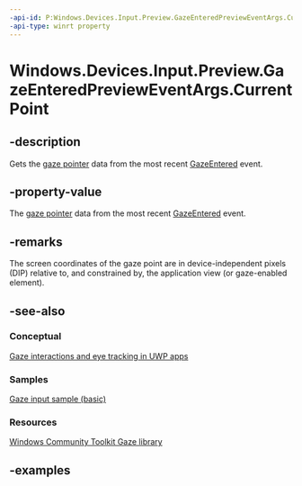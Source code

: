 ```yaml
---
-api-id: P:Windows.Devices.Input.Preview.GazeEnteredPreviewEventArgs.CurrentPoint
-api-type: winrt property
---
```


<!-- Property syntax.
public GazePointPreview CurrentPoint { get; }
-->

# Windows.Devices.Input.Preview.GazeEnteredPreviewEventArgs.CurrentPoint

## -description

Gets the [gaze pointer](gazepointpreview.md) data from the most recent [GazeEntered](gazeinputsourcepreview_gazeentered.md) event.

## -property-value

The [gaze pointer](gazepointpreview.md) data from the most recent [GazeEntered](gazeinputsourcepreview_gazeentered.md) event.

## -remarks

The screen coordinates of the gaze point are in device-independent pixels (DIP) relative to, and constrained by, the application view (or gaze-enabled element).

## -see-also

### Conceptual

[Gaze interactions and eye tracking in UWP apps](https://docs.microsoft.com/windows/uwp/design/input/gaze-interactions)

### Samples

[Gaze input sample (basic)](https://github.com/MicrosoftDocs/windows-topic-specific-samples/archive/uwp-gazeinput-basic.zip)

### Resources

[Windows Community Toolkit Gaze library](https://docs.microsoft.com/windows/uwpcommunitytoolkit/gaze/gazeinteractionlibrary)

## -examples
